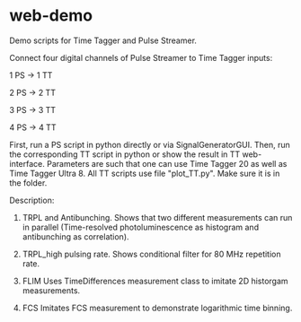 # web-demo
Demo scripts for Time Tagger and Pulse Streamer.

Connect  four digital channels of Pulse Streamer to Time Tagger inputs:

1 PS -> 1 TT

2 PS -> 2 TT

3 PS -> 3 TT

4 PS -> 4 TT

First, run a PS script in python directly or via SignalGeneratorGUI.
Then, run the corresponding TT script in python or show the result in TT web-interface.
Parameters are such that one can use Time Tagger 20 as well as Time Tagger Ultra 8. 
All TT scripts use file "plot_TT.py". Make sure it is in the folder.

Description:

1. TRPL and Antibunching.
Shows that two different measurements can run in parallel
(Time-resolved photoluminescence as histogram and antibunching as correlation).

2. TRPL_high pulsing rate.
Shows conditional filter for 80 MHz repetition rate.

3. FLIM
Uses TimeDifferences measurement class to imitate 2D historgam measurements.

4. FCS
Imitates FCS measurement to demonstrate logarithmic time binning.
